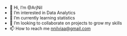 - 👋 Hi, I’m @ArjNil
- 👀 I’m interested in Data Analytics
- 🌱 I’m currently learning statistics
- 💞️ I’m looking to collaborate on projects to grow my skills
- 📫 How to reach me nnilviaa@gmail.com

<!---
ArjNil/ArjNil is a ✨ special ✨ repository because its `README.md` (this file) appears on your GitHub profile.
You can click the Preview link to take a look at your changes.
--->
